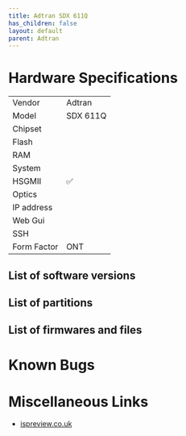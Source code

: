 ```yaml
---
title: Adtran SDX 611Q
has_children: false
layout: default
parent: Adtran
---
```


# Hardware Specifications

|             |             |
| ----------- | ----------- |
| Vendor      | Adtran      |
| Model       | SDX 611Q    |
| Chipset     |             |
| Flash       |             |
| RAM         |             |
| System      |             |
| HSGMII      | ✅          |
| Optics      |             |
| IP address  |             |
| Web Gui     |             |
| SSH         |             |
| Form Factor | ONT         |


## List of software versions
## List of partitions
## List of firmwares and files
# Known Bugs
# Miscellaneous Links

* [ispreview.co.uk](https://www.ispreview.co.uk/index.php/2022/09/pictured-openreachs-future-2-5gbps-ont-for-fttp-broadband.html)


